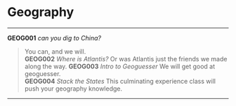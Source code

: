 # Geography

---
**GEOG001** _can you dig to China?_
> You can, and we will.  
**GEOG002** _Where is Atlantis?_
> Or was Atlantis just the friends we made along the way. 
**GEOG003** _Intro to Geoguesser_
> We will get good at geoguesser.  
**GEOG004** _Stack the States_
> This culminating experience class will push your geography knowledge.  
---
